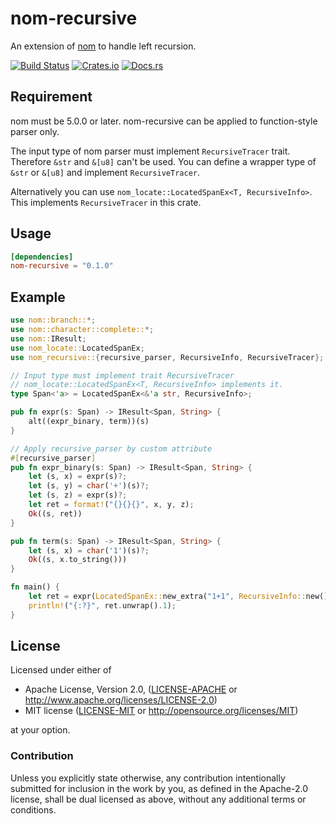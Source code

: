 # nom-recursive
An extension of [nom](https://github.com/Geal/nom) to handle left recursion.

[![Build Status](https://dev.azure.com/dalance/procs/_apis/build/status/dalance.nom-recursive?branchName=master)](https://dev.azure.com/dalance/nom-recursive/_build/latest?definitionId=1&branchName=master)
[![Crates.io](https://img.shields.io/crates/v/nom-recursive.svg)](https://crates.io/crates/nom-recursive)
[![Docs.rs](https://docs.rs/nom-recursive/badge.svg)](https://docs.rs/nom-recursive)

## Requirement

nom must be 5.0.0 or later.
nom-recursive can be applied to function-style parser only.

The input type of nom parser must implement `RecursiveTracer` trait.
Therefore `&str` and `&[u8]` can't be used.
You can define a wrapper type of `&str` or `&[u8]` and implement `RecursiveTracer`.

Alternatively you can use `nom_locate::LocatedSpanEx<T, RecursiveInfo>`.
This implements `RecursiveTracer` in this crate.

## Usage

```Cargo.toml
[dependencies]
nom-recursive = "0.1.0"
```

## Example

```rust
use nom::branch::*;
use nom::character::complete::*;
use nom::IResult;
use nom_locate::LocatedSpanEx;
use nom_recursive::{recursive_parser, RecursiveInfo, RecursiveTracer};

// Input type must implement trait RecursiveTracer
// nom_locate::LocatedSpanEx<T, RecursiveInfo> implements it.
type Span<'a> = LocatedSpanEx<&'a str, RecursiveInfo>;

pub fn expr(s: Span) -> IResult<Span, String> {
    alt((expr_binary, term))(s)
}

// Apply recursive_parser by custom attribute
#[recursive_parser]
pub fn expr_binary(s: Span) -> IResult<Span, String> {
    let (s, x) = expr(s)?;
    let (s, y) = char('+')(s)?;
    let (s, z) = expr(s)?;
    let ret = format!("{}{}{}", x, y, z);
    Ok((s, ret))
}

pub fn term(s: Span) -> IResult<Span, String> {
    let (s, x) = char('1')(s)?;
    Ok((s, x.to_string()))
}

fn main() {
    let ret = expr(LocatedSpanEx::new_extra("1+1", RecursiveInfo::new()));
    println!("{:?}", ret.unwrap().1);
}
```

## License

Licensed under either of

 * Apache License, Version 2.0, ([LICENSE-APACHE](LICENSE-APACHE) or http://www.apache.org/licenses/LICENSE-2.0)
 * MIT license ([LICENSE-MIT](LICENSE-MIT) or http://opensource.org/licenses/MIT)

at your option.

### Contribution

Unless you explicitly state otherwise, any contribution intentionally
submitted for inclusion in the work by you, as defined in the Apache-2.0
license, shall be dual licensed as above, without any additional terms or
conditions.
